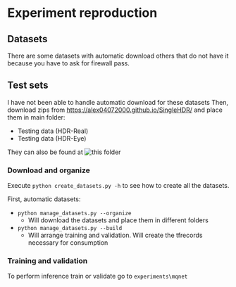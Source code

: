 
# Experiment reproduction

## Datasets

There are some datasets with automatic download others that do not have it because you have to ask for firewall pass.

## Test sets

I have not been able to handle automatic download for these datasets 
Then, download zips from https://alex04072000.github.io/SingleHDR/ and place them in main folder:

+ Testing data (HDR-Real)
+ Testing data (HDR-Eye)

They can also be found at ![this folder](H:\Projects\AIDI\GN1_AI_Driven_Game_Experience\HDR_datasets)

### Download and organize

Execute `python create_datasets.py -h` to see how to create all the datasets. 

First, automatic datasets:

+ `python manage_datasets.py --organize`
    + Will download the datasets and place them in different folders
+ `python manage_datasets.py --build`
    + Will arrange training and validation. Will create the tfrecords necessary for consumption

### Training and validation

To perform inference train or validate go to `experiments\mqnet`